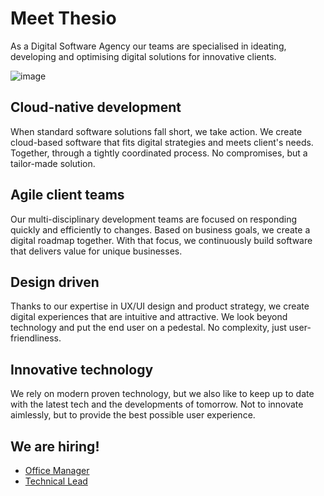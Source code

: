 # Meet Thesio

As a Digital Software Agency our teams are specialised in 
ideating, developing and optimising digital solutions for 
innovative clients.

![image](https://user-images.githubusercontent.com/639906/163953237-116ba956-31c0-4c36-bf35-26b1791cdde9.png)

## Cloud-native development

When standard software solutions fall short, we take action. 
We create cloud-based software that fits digital strategies 
and meets client's needs. Together, through a tightly 
coordinated process. No compromises, but a tailor-made solution.

## Agile client teams

Our multi-disciplinary development teams are focused on responding 
quickly and efficiently to changes. Based on business goals, we 
create a digital roadmap together. With that focus, we continuously 
build software that delivers value for unique businesses.

## Design driven

Thanks to our expertise in UX/UI design and product strategy, 
we create digital experiences that are intuitive and attractive. 
We look beyond technology and put the end user on a pedestal. 
No complexity, just user-friendliness.

## Innovative technology

We rely on modern proven technology, but we also like to keep
up to date with the latest tech and the developments of tomorrow. 
Not to innovate aimlessly, but to provide the best 
possible user experience.

## We are hiring!

<!-- JOB-LIST:START -->
- [Office Manager](https://werkenbij.thesio.eu/office-manager-utrecht)
- [Technical Lead](https://werkenbij.thesio.eu/technical-lead-nl)
<!-- JOB-LIST:END -->
